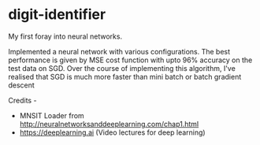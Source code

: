 # digit-identifier
My first foray into neural networks.

Implemented a neural network with various configurations. The best performance is given by MSE cost function with upto 96% accuracy on the test data on SGD.
Over the course of implementing this algorithm, I've realised that SGD is much more faster than mini batch or batch gradient descent

Credits - 
* MNSIT Loader from http://neuralnetworksanddeeplearning.com/chap1.html
* https://deeplearning.ai (Video lectures for deep learning)


